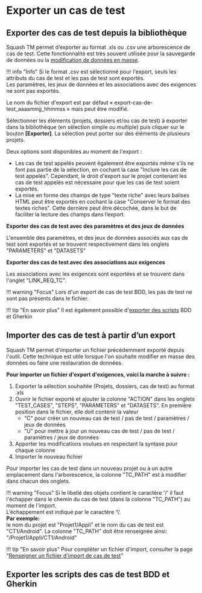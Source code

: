 # Exporter un cas de test

## Exporter des cas de test depuis la bibliothèque

Squash TM permet d’exporter au format .xls ou .csv une arborescence de cas de test. Cette fonctionnalité est très souvent utilisée pour la sauvegarde de données ou la [modification de données en masse](#importer-des-cas-de-test-a-partir-dun-export).

!!! info "Info"
	Si le format .csv est sélectionné pour l'export, seuls les attributs du cas de test et les pas de test sont exportés. <br/>Les paramètres, les jeux de données et les associations avec des exigences ne sont pas exportés.

Le nom du fichier d'export est par défaut  « export-cas-de-test_aaaammjj_hhmmss » mais peut être modifié.

Sélectionner les éléments (projets, dossiers et/ou cas de test) à exporter dans la bibliothèque (en sélection simple ou multiple) puis cliquer sur le bouton **[Exporter]**. La sélection peut porter sur des éléments de plusieurs projets. 

Deux options sont disponibles au moment de l'export : 

- Les cas de test appelés peuvent également être exportés même s'ils ne font pas partie de la sélection, en cochant la case "Inclure les cas de test appelés". Cependant, le droit d'export sur le projet contenant les cas de test appelés est nécessaire pour que les cas de test soient exportés.
- La mise en forme des champs de type "texte riche" avec leurs balises HTML peut être exportés en cochant la case "Conserver le format des textes riches". Cette dernière peut être décochée, dans le but de faciliter la lecture des champs dans  l’export.


**Exporter des cas de test avec des paramètres et des jeux de données**

L'ensemble des paramètres, et des jeux de données associés aux cas de test sont exportés et se trouvent respectivement dans les onglets "PARAMETERS" et "DATASETS"

**Exporter des cas de test avec des associations aux exigences**

Les associations avec les exigences sont exportées et se trouvent dans l'onglet "LINK_REQ_TC".

!!! warning "Focus"
	Lors d'un export de cas de test BDD, les pas de test ne sont pas présents dans le fichier.
	
!!! tip "En savoir plus"
	Il est également possible d'[exporter des scripts](#exporter-les-scripts-des-cas-de-test-bdd-et-gherkin) BDD et Gherkin


## Importer des cas de test à partir d’un export

Squash TM permet d'importer un fichier précédemment exporté depuis l'outil. Cette technique est utile lorsque l'on souhaite modifier en masse des données ou faire une restauration de données.

**Pour importer un fichier d'export d'exigences, voici la marche à suivre :**

 1. Exporter la sélection souhaitée (Projets, dossiers, cas de test) au format .xls
 2. Ouvrir le fichier exporté et ajouter la colonne "ACTION" dans les onglets "TEST_CASES", "STEPS", "PARAMETERS" et "DATASETS". En première position dans le fichier, elle doit contenir la valeur
	 - "C" pour créer un nouveau cas de test / pas de test / paramètres / jeux de données
	 - "U" pour mettre à jour un nouveau cas de test / pas de test / paramètres / jeux de données
 3. Apporter les modifications voulues en respectant la syntaxe pour chaque colonne
 4. Importer le nouveau fichier
 
 Pour importer les cas de test dans un nouveau projet ou à un autre emplacement dans l'arborescence, la colonne "TC_PATH" est à modifier dans chacun des onglets.

!!! warning "Focus" 
	Si le libellé des objets contient le caractère '/' il faut  l'échapper dans le chemin du cas de test (dans la colonne "TC_PATH") au moment de l'import. <br/>L’échappement est indiqué par le caractère ‘\’. 
	<br/>**Par exemple:** <br/>le nom du projet est "Projet1/Appli" et le nom du cas de test est "CT1/Android". La colonne "TC_PATH" doit être renseignée ainsi: "/Projet1\/Appli/CT1\/Android"

	
!!! tip "En savoir plus" 
	   Pour compléter un fichier d'import, consulter la page "[Renseigner un fichier d'import de cas de test](./importer-cas-test.md#renseigner-un-fichier-dimport-de-cas-de-test)" 


## Exporter les scripts des cas de test BDD et Gherkin
